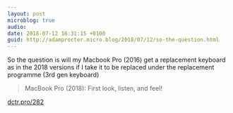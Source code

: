 ```yaml
---
layout: post
microblog: true
audio: 
date: 2018-07-12 16:31:15 +0100
guid: http://adamprocter.micro.blog/2018/07/12/so-the-question.html
---
```

So the question is will my Macbook Pro (2016) get a replacement keyboard as in the 2018 versions if I take it to be replaced under the replacement programme (3rd gen keyboard) 

>MacBook Pro (2018): First look, listen, and feel! 

[dctr.pro/282](http://dctr.pro/282)
